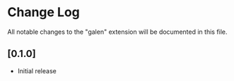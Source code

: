 # Change Log
All notable changes to the "galen" extension will be documented in this file.

## [0.1.0]
- Initial release
